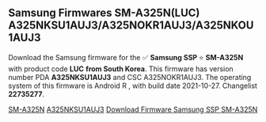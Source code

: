 <h2>Samsung Firmwares SM-A325N(LUC) A325NKSU1AUJ3/A325NOKR1AUJ3/A325NKOU1AUJ3</h2>
Download the Samsung firmware for the ✅ <strong>Samsung SSP </strong> ⭐ <strong>SM-A325N</strong> with product code <strong>LUC</strong> <strong> from South Korea</strong>. This firmware has version number PDA <strong>A325NKSU1AUJ3</strong> and CSC A325NOKR1AUJ3. The operating system of this firmware is Android R , with build date 2021-10-27. Changelist <strong>22735277</strong>.


[SM-A325N](https://samfirm.shop/samsung/model/SM-A325N)
[A325NKSU1AUJ3](https://samfirm.shop/samsung/pda/A325NKSU1AUJ3)
[Download Firmware Samsung SSP SM-A325N](https://samfirm.shop/samsung/firmware/468974)
